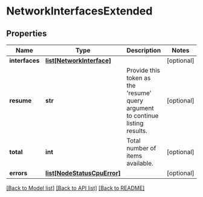 # NetworkInterfacesExtended

## Properties
Name | Type | Description | Notes
------------ | ------------- | ------------- | -------------
**interfaces** | [**list[NetworkInterface]**](NetworkInterface.md) |  | [optional] 
**resume** | **str** | Provide this token as the &#39;resume&#39; query argument to continue listing results. | [optional] 
**total** | **int** | Total number of items available. | [optional] 
**errors** | [**list[NodeStatusCpuError]**](NodeStatusCpuError.md) |  | [optional] 

[[Back to Model list]](../README.md#documentation-for-models) [[Back to API list]](../README.md#documentation-for-api-endpoints) [[Back to README]](../README.md)


